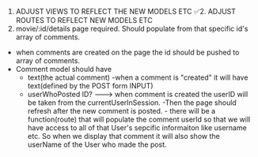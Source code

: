 1. ADJUST VIEWS TO REFLECT THE NEW MODELS ETC
✅2. ADJUST ROUTES TO REFLECT NEW MODELS ETC
3. movie/:id/details page required. Should populate from that specific id's array of comments.
 - when comments are created on the page the id should be pushed to array of comments.
 - Comment model should have
   - text(the actual comment) -when a comment is "created" it will have text(defined by the POST form INPUT) 
   - userWhoPosted ID? ---> when comment is created the userID will be taken from the currentUserInSession.
                     -Then the page should refresh after the new comment is posted. 
                     - there will be a function(route) that will populate the comment userId so that we will have access to all of that User's
                     sepcific informaiton like username etc. So when we display that comment it will also show the userName of the User who made 
                     the post.